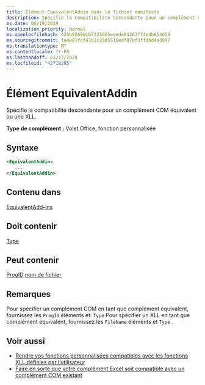 ```yaml
---
title: Élément EquivalentAddin dans le fichier manifeste
description: Spécifie la compatibilité descendante pour un complément COM équivalent ou une XLL.
ms.date: 06/19/2019
localization_priority: Normal
ms.openlocfilehash: 425b926901b7325665eeede04263f74e4b854d50
ms.sourcegitcommit: fa4e81fcf41b1c39d5516edf078f3ffdbd4a3997
ms.translationtype: MT
ms.contentlocale: fr-FR
ms.lasthandoff: 03/17/2020
ms.locfileid: "42718285"
---
```

# <a name="equivalentaddin-element"></a>Élément EquivalentAddin

Spécifie la compatibilité descendante pour un complément COM équivalent ou une XLL.

**Type de complément :** Volet Office, fonction personnalisée

## <a name="syntax"></a>Syntaxe

```XML
<EquivalentAddin>
   ...
</EquivalentAddin>
```

## <a name="contained-in"></a>Contenu dans

[EquivalentAdd-ins](equivalentaddins.md)

## <a name="must-contain"></a>Doit contenir

[Type](type.md)

## <a name="can-contain"></a>Peut contenir

[ProgID](progid.md)
[nom de fichier](filename.md)

## <a name="remarks"></a>Remarques

Pour spécifier un complément COM en tant que complément équivalent, fournissez les `ProgId` éléments et. `Type` Pour spécifier un XLL en tant que complément équivalent, fournissez les `FileName` éléments et `Type` .

## <a name="see-also"></a>Voir aussi

- [Rendre vos fonctions personnalisées compatibles avec les fonctions XLL définies par l’utilisateur](../../excel/make-custom-functions-compatible-with-xll-udf.md)
- [Faire en sorte que votre complément Excel soit compatible avec un complément COM existant](../../develop/make-office-add-in-compatible-with-existing-com-add-in.md)